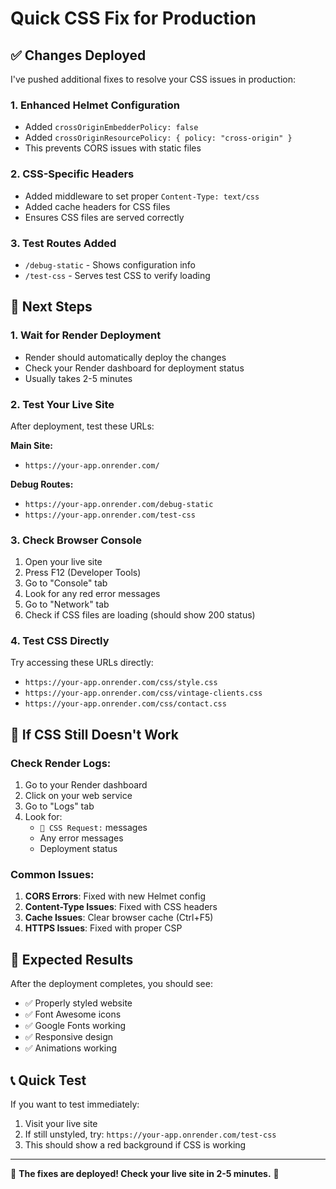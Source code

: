 # Quick CSS Fix for Production

## ✅ Changes Deployed

I've pushed additional fixes to resolve your CSS issues in production:

### 1. **Enhanced Helmet Configuration**
- Added `crossOriginEmbedderPolicy: false`
- Added `crossOriginResourcePolicy: { policy: "cross-origin" }`
- This prevents CORS issues with static files

### 2. **CSS-Specific Headers**
- Added middleware to set proper `Content-Type: text/css`
- Added cache headers for CSS files
- Ensures CSS files are served correctly

### 3. **Test Routes Added**
- `/debug-static` - Shows configuration info
- `/test-css` - Serves test CSS to verify loading

## 🚀 Next Steps

### 1. **Wait for Render Deployment**
- Render should automatically deploy the changes
- Check your Render dashboard for deployment status
- Usually takes 2-5 minutes

### 2. **Test Your Live Site**
After deployment, test these URLs:

**Main Site:**
- `https://your-app.onrender.com/`

**Debug Routes:**
- `https://your-app.onrender.com/debug-static`
- `https://your-app.onrender.com/test-css`

### 3. **Check Browser Console**
1. Open your live site
2. Press F12 (Developer Tools)
3. Go to "Console" tab
4. Look for any red error messages
5. Go to "Network" tab
6. Check if CSS files are loading (should show 200 status)

### 4. **Test CSS Directly**
Try accessing these URLs directly:
- `https://your-app.onrender.com/css/style.css`
- `https://your-app.onrender.com/css/vintage-clients.css`
- `https://your-app.onrender.com/css/contact.css`

## 🔧 If CSS Still Doesn't Work

### Check Render Logs:
1. Go to your Render dashboard
2. Click on your web service
3. Go to "Logs" tab
4. Look for:
   - `📁 CSS Request:` messages
   - Any error messages
   - Deployment status

### Common Issues:

1. **CORS Errors**: Fixed with new Helmet config
2. **Content-Type Issues**: Fixed with CSS headers
3. **Cache Issues**: Clear browser cache (Ctrl+F5)
4. **HTTPS Issues**: Fixed with proper CSP

## 🎯 Expected Results

After the deployment completes, you should see:
- ✅ Properly styled website
- ✅ Font Awesome icons
- ✅ Google Fonts working
- ✅ Responsive design
- ✅ Animations working

## 📞 Quick Test

If you want to test immediately:
1. Visit your live site
2. If still unstyled, try: `https://your-app.onrender.com/test-css`
3. This should show a red background if CSS is working

---

🎉 **The fixes are deployed! Check your live site in 2-5 minutes.** 🎉 